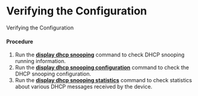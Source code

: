 Verifying the Configuration
===========================

Verifying the Configuration

#### Procedure

1. Run the **[**display dhcp snooping**](cmdqueryname=display+dhcp+snooping)** command to check DHCP snooping running information.
2. Run the **[**display dhcp snooping configuration**](cmdqueryname=display+dhcp+snooping+configuration)** command to check the DHCP snooping configuration.
3. Run the **[**display dhcp snooping statistics**](cmdqueryname=display+dhcp+snooping+statistics)** command to check statistics about various DHCP messages received by the device.